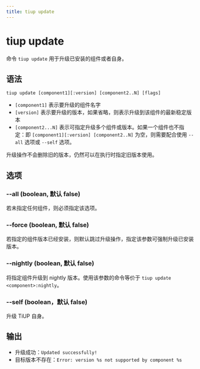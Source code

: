 ```yaml
---
title: tiup update
---
```


# tiup update

命令 `tiup update` 用于升级已安装的组件或者自身。

## 语法

```shell
tiup update [component1][:version] [component2..N] [flags]
```

- `[component1]` 表示要升级的组件名字
- `[version]` 表示要升级的版本，如果省略，则表示升级到该组件的最新稳定版本
- `[component2...N]` 表示可指定升级多个组件或版本。如果一个组件也不指定：即 `[component1][:version] [component2..N]` 为空，则需要配合使用 `--all` 选项或 `--self` 选项。

升级操作不会删除旧的版本，仍然可以在执行时指定旧版本使用。

## 选项

### --all (boolean, 默认 false)

若未指定任何组件，则必须指定该选项。

### --force (boolean, 默认 false)

若指定的组件版本已经安装，则默认跳过升级操作，指定该参数可强制升级已安装版本。

### --nightly (boolean, 默认 false)

将指定组件升级到 nightly 版本。使用该参数的命令等价于 `tiup update <component>:nightly`。

### --self (boolean，默认 false)

升级 TiUP 自身。

## 输出

- 升级成功：`Updated successfully!`
- 目标版本不存在：`Error: version %s not supported by component %s`
